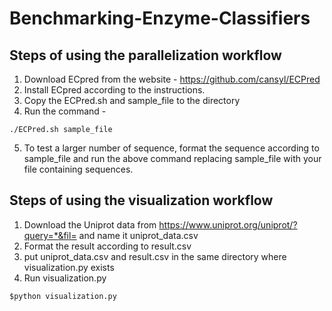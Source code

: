 # Benchmarking-Enzyme-Classifiers

## Steps of using the parallelization workflow 

1. Download ECpred from the website - https://github.com/cansyl/ECPred 
2. Install ECpred according to the instructions. 
3. Copy the ECPred.sh and sample_file to the directory 
4. Run the command - 
```
./ECPred.sh sample_file
```
5. To test a larger number of sequence, format the sequence according to sample_file and run the above command replacing sample_file with your file containing sequences. 

## Steps of using the visualization workflow

1. Download the Uniprot data from <https://www.uniprot.org/uniprot/?query=*&fil=> and name it uniprot_data.csv
2. Format the result according to result.csv 
3. put uniprot_data.csv and result.csv in the same directory where visualization.py exists
4. Run visualization.py 
```
$python visualization.py
```

